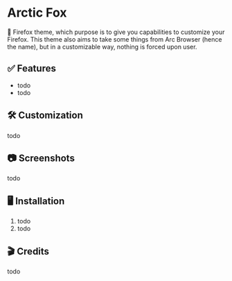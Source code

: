 # Arctic Fox

 🦊 Firefox theme, which purpose is to give you capabilities to customize your Firefox. This theme also aims to take some things from Arc Browser (hence the name), but in a customizable way, nothing is forced upon user.

## ✅ Features
- todo
- todo

## 🛠️ Customization
todo

## 📷 Screenshots
todo

## 🖥️ Installation
1. todo
2. todo

## 🎬 Credits
todo
